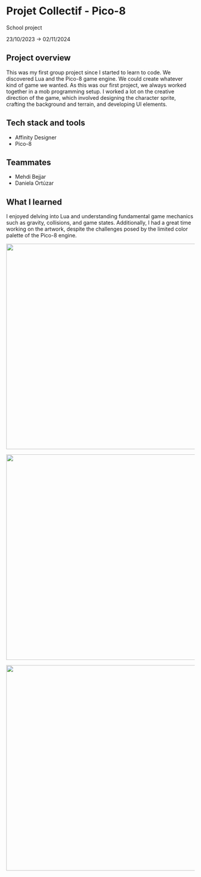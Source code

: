 # Projet Collectif - Pico-8
School project

23/10/2023 -> 02/11/2024

## Project overview
This was my first group project since I started to learn to code. We discovered Lua and the Pico-8 game engine. We could create whatever kind of game we wanted. As this was our first project, we always worked together in a mob programming setup. I worked a lot on the creative direction of the game, which involved designing the character sprite, crafting the background and terrain, and developing UI elements.

## Tech stack and tools
- Affinity Designer
- Pico-8

## Teammates
- Mehdi Bejjar
- Daniela Ortúzar

## What I learned
I enjoyed delving into Lua and understanding fundamental game mechanics such as gravity, collisions, and game states. Additionally, I had a great time working on the artwork, despite the challenges posed by the limited color palette of the Pico-8 engine.

<p align="center">
  <img src='./images/loading screen.png' width=550>
</p>

<p align="center">
  <img src='./images/menu.png' width=550>
</p>

<p align="center">
  <img src='./images/game.png' width=550>
</p>
